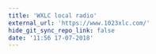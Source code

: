 ```yaml
---
title: 'WXLC local radio'
external_url: 'https://www.1023xlc.com/'
hide_git_sync_repo_link: false
date: '11:56 17-07-2018'
---
```


